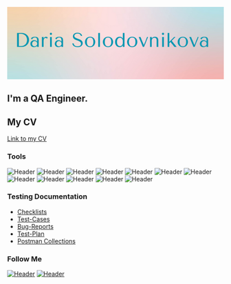 ![Header](https://github.com/Donata777/Donata777/blob/main/assets/image.png)
## I'm a QA Engineer. 
## My CV
[Link to my CV](https://drive.google.com/file/d/1k5SBpu7fM2V6uJS6Uk1b3oPoW0chDlJH/view?usp=sharing)

### Tools
![Header](https://img.shields.io/badge/AllureTestops-090909?style=for-the-badge&logo=allureTestops&logoColor=136be1)
![Header](https://img.shields.io/badge/Postman-090909?style=for-the-badge&logo=postman&logoColor=f76935)
![Header](https://img.shields.io/badge/Swagger-090909?style=for-the-badge&logo=swagger&logoColor=7ede2b)
![Header](https://img.shields.io/badge/Gitlab-090909?style=for-the-badge&logo=gitlab&logoColor=8cc4d7)
![Header](https://img.shields.io/badge/Kibana-090909?style=for-the-badge&logo=kibana&logoColor=7d5fa6)
![Header](https://img.shields.io/badge/Jaeger-090909?style=for-the-badge&logo=jaeger&logoColor=f7f7f7)
![Header](https://img.shields.io/badge/Sentry-090909?style=for-the-badge&logo=sentry&logoColor=00618a)
![Header](https://img.shields.io/badge/DevTools-090909?style=for-the-badge&logo=googlechrome&logoColor=2674f2)
![Header](https://img.shields.io/badge/BrowserStack-090909?style=for-the-badge&logo=browserstack&logoColor=0074d0)
![Header](https://img.shields.io/badge/AndroidStudio-090909?style=for-the-badge&logo=androidstudio&logoColor=3ad07d)
![Header](https://img.shields.io/badge/CharlesProxy-090909?style=for-the-badge&logo=charlesproxy&logoColor=8cc4d7)
![Header](https://img.shields.io/badge/Jmeter-090909?style=for-the-badge&logo=jmeter&logoColor=4aa73c)

### Testing Documentation

- [Checklists](https://docs.google.com/document/d/1oVAD_vbkTMZNmTDQ4g_z2wAMJiktdIjrq0c5StO5S3E/edit?usp=sharing)
- [Test-Cases](https://docs.google.com/document/d/1t-HGGxa2j798p8MLZa6qtK9xLFvh9fC0EyvcyEmxUr4/edit?usp=sharing)
- [Bug-Reports](https://docs.google.com/document/d/1vGfHVGT1O9V1I1oHksTNMwipINAOfD0Y9nmUklXIzGo/edit?usp=sharing)
- [Test-Plan](https://docs.google.com/document/d/1TQKkUFQhG3PN64VNgqru-lsEyXBBJ33u05r3bPzn2wI/edit?usp=sharing)
- [Postman Collections](https://github.com/artichokeee/postman)

### Follow Me
[![Header](https://img.shields.io/badge/Telegram-090909?style=for-the-badge&logo=telegram&logoColor=31a5db)](https://t.me/DonataSol)
[![Header](https://img.shields.io/badge/Linkedin-090909?style=for-the-badge&logo=linkedin&logoColor=0073b1)](https://www.linkedin.com/in/daria-solodovnikova-57981b258/)